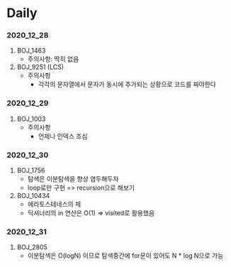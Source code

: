 # Daily



### 2020_12_28

1. BOJ_1463
   - 주의사항: 딱히 없음
2. BOJ_9251 (LCS)
   - 주의사항
     - 각각의 문자열에서 문자가 동시에 추가되는 상황으로 코드를 짜야한다



### 2020_12_29

1. BOJ_1003
   - 주의사항
     - 언제나 인덱스 조심



### 2020_12_30

1. BOJ_1756
   - 탐색은 이분탐색을 항상 염두해두자
   - loop로만 구현 => recursion으로 해보기
2. BOJ_10434
   - 에라토스테네스의 체
   - 딕셔너리의 in 연산은 O(1) => visited로 활용했음
   



### 2020_12_31

1. BOJ_2805
   - 이분탐색은 O(logN) 이므로 탐색중간에 for문이 있어도 N * log N으로 가능